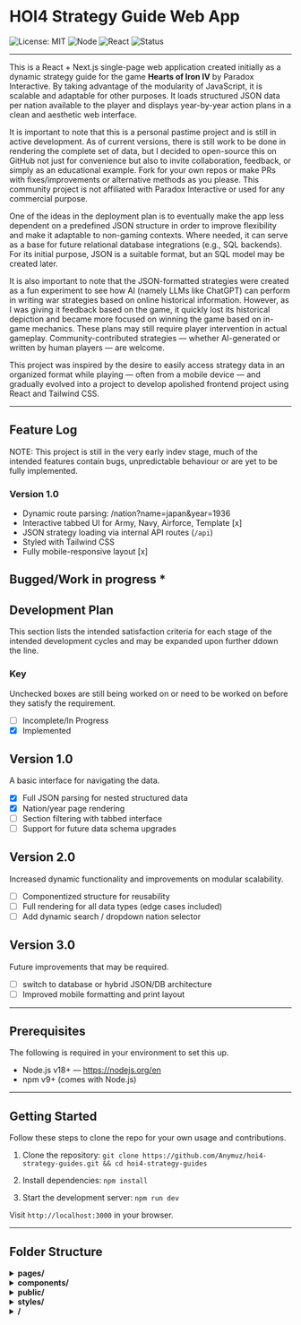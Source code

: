 # HOI4 Strategy Guide Web App

![License: MIT](https://img.shields.io/badge/License-MIT-yellow.svg)
![Node](https://img.shields.io/badge/node-18+-brightgreen)
![React](https://img.shields.io/badge/React-18-blue)
![Status](https://img.shields.io/badge/status-active-brightgreen)

---

This is a React + Next.js single-page web application created initially as a dynamic strategy guide for the game **Hearts of Iron IV** by Paradox Interactive. By taking advantage of the modularity of JavaScript, it is scalable and adaptable for other purposes. It loads structured JSON data per nation available to the player and displays year-by-year action plans in a clean and aesthetic web interface.

It is important to note that this is a personal pastime project and is still in active development. As of current versions, there is still work to be done in rendering the complete set of data, but I decided to open-source this on GitHub not just for convenience but also to invite collaboration, feedback, or simply as an educational example. Fork for your own repos or make PRs with fixes/improvements or alternative methods as you please. This community project is not affiliated with Paradox Interactive or used for any commercial purpose.

One of the ideas in the deployment plan is to eventually make the app less dependent on a predefined JSON structure in order to improve flexibility and make it adaptable to non-gaming contexts. Where needed, it can serve as a base for future relational database integrations (e.g., SQL backends). For its initial purpose, JSON is a suitable format, but an SQL model may be created later.

It is also important to note that the JSON-formatted strategies were created as a fun experiment to see how AI (namely LLMs like ChatGPT) can perform in writing war strategies based on online historical information. However, as I was giving it feedback based on the game, it quickly lost its historical depiction and became more focused on winning the game based on in-game mechanics. These plans may still require player intervention in actual gameplay. Community-contributed strategies — whether AI-generated or written by human players — are welcome.

This project was inspired by the desire to easily access strategy data in an organized format while playing — often from a mobile device — and gradually evolved into a project to develop apolished frontend project using React and Tailwind CSS.

---

## Feature Log

NOTE: This project is still in the very early indev stage, much of the intended features contain bugs, unpredictable behaviour or are yet to be fully implemented. 

### Version 1.0
- Dynamic route parsing: /nation?name=japan&year=1936
- Interactive tabbed UI for Army, Navy, Airforce, Template [x]
- JSON strategy loading via internal API routes (`/api`)
- Styled with Tailwind CSS
- Fully mobile-responsive layout [x]

Bugged/Work in progress *
---

## Development Plan
This section lists the intended satisfaction criteria for each stage of the intended development cycles and may be expanded upon further ddown the line.

### Key
Unchecked boxes are still being worked on or need to be worked on before they satisfy the requirement.
- [ ] Incomplete/In Progress
- [x] Implemented

## Version 1.0
A basic interface for navigating the data.
- [x] Full JSON parsing for nested structured data
- [x] Nation/year page rendering
- [ ] Section filtering with tabbed interface
- [ ] Support for future data schema upgrades

## Version 2.0
Increased dynamic functionality and improvements on modular scalability.
- [ ] Componentized structure for reusability
- [ ] Full rendering for all data types (edge cases included)
- [ ] Add dynamic search / dropdown nation selector

## Version 3.0
Future improvements that may be required.
- [ ] switch to database or hybrid JSON/DB architecture
- [ ] Improved mobile formatting and print layout

---

## Prerequisites
The following is required in your environment to set this up.
- Node.js v18+ — https://nodejs.org/en
- npm v9+ (comes with Node.js)

---

## Getting Started
Follow these steps to clone the repo for your own usage and contributions.
1. Clone the repository:
   `git clone https://github.com/Anymuz/hoi4-strategy-guides.git && cd hoi4-strategy-guides`

2. Install dependencies:
   `npm install`

3. Start the development server:
   `npm run dev`

Visit `http://localhost:3000` in your browser.

---

## Folder Structure
<details>
<summary><strong>pages/</strong></summary>

```text
├── index.jsx
├── nation.jsx
└── api/
    ├── nations.js
    └── japan.js
```

</details>

<details>
<summary><strong>components/</strong></summary>

```text
├── NavBar.jsx
├── HomePage.jsx
├── NationPage.jsx
├── YearSwitcher.jsx
├── StrategyTabs.jsx
└── SectionBlock.jsx
```

</details>

<details>
<summary><strong>public/</strong></summary>

```text
└── (static assets)
```

</details>

<details>
<summary><strong>styles/</strong></summary>

```text
└── globals.css
```

</details>

<details>
<summary><strong>/</strong></summary>

```text
├── tailwind.config.js
└── package.json
```

</details>